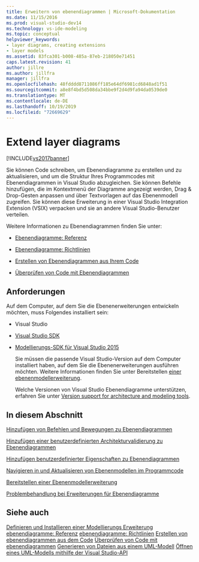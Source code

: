 ```yaml
---
title: Erweitern von ebenendiagrammen | Microsoft-Dokumentation
ms.date: 11/15/2016
ms.prod: visual-studio-dev14
ms.technology: vs-ide-modeling
ms.topic: conceptual
helpviewer_keywords:
- layer diagrams, creating extensions
- layer models
ms.assetid: 83fca301-b008-485a-87eb-218050e71451
caps.latest.revision: 41
author: jillre
ms.author: jillfra
manager: jillfra
ms.openlocfilehash: 48fdddd8711086ff185e64df6981cd6848ad1f51
ms.sourcegitcommit: a8e8f4bd5d508da34bbe9f2d4d9fa94da0539de0
ms.translationtype: MT
ms.contentlocale: de-DE
ms.lasthandoff: 10/19/2019
ms.locfileid: "72669629"
---
```

# <a name="extend-layer-diagrams"></a>Extend layer diagrams
[!INCLUDE[vs2017banner](../includes/vs2017banner.md)]

Sie können Code schreiben, um Ebenendiagramme zu erstellen und zu aktualisieren, und um die Struktur Ihres Programmcodes mit Ebenendiagrammen in Visual Studio abzugleichen. Sie können Befehle hinzufügen, die im Kontextmenü der Diagramme angezeigt werden, Drag & Drop-Gesten anpassen und über Textvorlagen auf das Ebenenmodell zugreifen. Sie können diese Erweiterung in einer Visual Studio Integration Extension (VSIX) verpacken und sie an andere Visual Studio-Benutzer verteilen.

 Weitere Informationen zu Ebenendiagrammen finden Sie unter:

- [Ebenendiagramme: Referenz](../modeling/layer-diagrams-reference.md)

- [Ebenendiagramme: Richtlinien](../modeling/layer-diagrams-guidelines.md)

- [Erstellen von Ebenendiagrammen aus Ihrem Code](../modeling/create-layer-diagrams-from-your-code.md)

- [Überprüfen von Code mit Ebenendiagrammen](../modeling/validate-code-with-layer-diagrams.md)

## <a name="prereqs"></a> Anforderungen
 Auf dem Computer, auf dem Sie die Ebenenerweiterungen entwickeln möchten, muss Folgendes installiert sein:

- Visual Studio

- [Visual Studio SDK](../extensibility/visual-studio-sdk.md)

- [Modellierungs-SDK für Visual Studio 2015](http://www.microsoft.com/download/details.aspx?id=48148)

  Sie müssen die passende Visual Studio-Version auf dem Computer installiert haben, auf dem Sie die Ebenenerweiterungen ausführen möchten. Weitere Informationen finden Sie unter Bereitstellen [einer ebenenmodellerweiterung](../modeling/deploy-a-layer-model-extension.md).

  Welche Versionen von Visual Studio Ebenendiagramme unterstützen, erfahren Sie unter [Version support for architecture and modeling tools](../modeling/what-s-new-for-design-in-visual-studio.md#VersionSupport).

## <a name="in-this-section"></a>In diesem Abschnitt
 [Hinzufügen von Befehlen und Bewegungen zu Ebenendiagrammen](../modeling/add-commands-and-gestures-to-layer-diagrams.md)

 [Hinzufügen einer benutzerdefinierten Architekturvalidierung zu Ebenendiagrammen](../modeling/add-custom-architecture-validation-to-layer-diagrams.md)

 [Hinzufügen benutzerdefinierter Eigenschaften zu Ebenendiagrammen](../modeling/add-custom-properties-to-layer-diagrams.md)

 [Navigieren in und Aktualisieren von Ebenenmodellen im Programmcode](../modeling/navigate-and-update-layer-models-in-program-code.md)

 [Bereitstellen einer Ebenenmodellerweiterung](../modeling/deploy-a-layer-model-extension.md)

 [Problembehandlung bei Erweiterungen für Ebenendiagramme](../modeling/troubleshoot-extensions-for-layer-diagrams.md)

## <a name="see-also"></a>Siehe auch
 [Definieren und Installieren einer Modellierungs Erweiterung](../modeling/define-and-install-a-modeling-extension.md) [ebenendiagramme: Referenz](../modeling/layer-diagrams-reference.md) [ebenendiagramme: Richtlinien](../modeling/layer-diagrams-guidelines.md) [Erstellen von ebenendiagrammen aus dem Code](../modeling/create-layer-diagrams-from-your-code.md) [Überprüfen von Code mit ebenendiagrammen](../modeling/validate-code-with-layer-diagrams.md) [Generieren von Dateien aus einem UML-Modell](../modeling/generate-files-from-a-uml-model.md) [ Öffnen eines UML-Modells mithilfe der Visual Studio-API](../modeling/open-a-uml-model-by-using-the-visual-studio-api.md)
